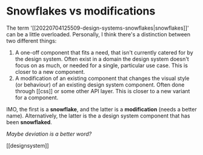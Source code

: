 # Snowflakes vs modifications

The term '[[20220704125509-design-systems-snowflakes|snowflakes]]' can be a little overloaded. Personally, I think there's a distinction between two different things:

1. A one-off component that fits a need, that isn't currently catered for by the design system. Often exist in a domain the design system doesn't focus on as much, or needed for a single, particular use case. This is closer to a new component.
2. A modification of an existing component that changes the visual style (or behaviour) of an existing design system component. Often done through [[css]] or some other API layer. This is closer to a new variant for a component.

IMO, the first is a **snowflake**, and the latter is a **modification** (needs a better name). Alternatively, the latter is the a design system component that has been **snowflaked**.

*Maybe deviation is a better word?*

[[designsystem]]